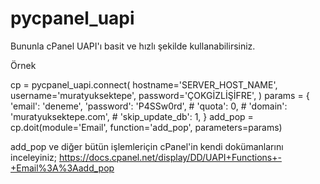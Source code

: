 # pycpanel_uapi
Bununla cPanel UAPI'ı basit ve hızlı şekilde kullanabilirsiniz.


Örnek

cp = pycpanel_uapi.connect(
    hostname='SERVER_HOST_NAME',
    username='muratyuksektepe',
    password='ÇOKGİZLİŞİFRE',
)
params = {
    'email': 'deneme',
    'password': 'P4SSw0rd',
    # 'quota': 0,
    # 'domain': 'muratyuksektepe.com',
    # 'skip_update_db': 1,
}
add_pop = cp.doit(module='Email', function='add_pop', parameters=params)



add_pop ve diğer bütün işlemleriçin cPanel'in kendi dokümanlarını inceleyiniz; https://docs.cpanel.net/display/DD/UAPI+Functions+-+Email%3A%3Aadd_pop
